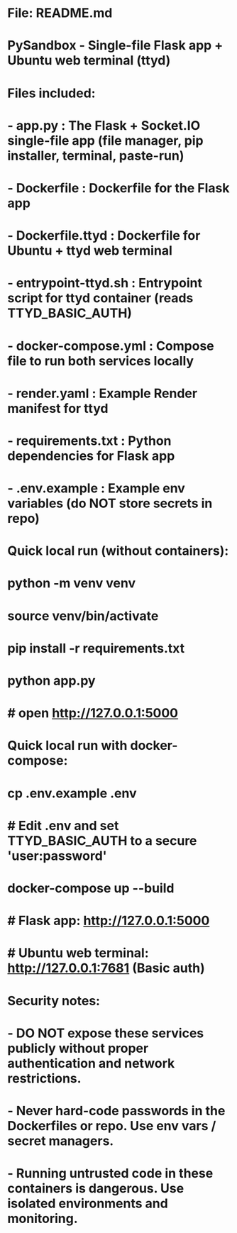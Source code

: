 # File: README.md
# PySandbox - Single-file Flask app + Ubuntu web terminal (ttyd)
#
# Files included:
# - app.py                : The Flask + Socket.IO single-file app (file manager, pip installer, terminal, paste-run)
# - Dockerfile            : Dockerfile for the Flask app
# - Dockerfile.ttyd       : Dockerfile for Ubuntu + ttyd web terminal
# - entrypoint-ttyd.sh    : Entrypoint script for ttyd container (reads TTYD_BASIC_AUTH)
# - docker-compose.yml    : Compose file to run both services locally
# - render.yaml           : Example Render manifest for ttyd
# - requirements.txt      : Python dependencies for Flask app
# - .env.example          : Example env variables (do NOT store secrets in repo)
#
# Quick local run (without containers):
#   python -m venv venv
#   source venv/bin/activate
#   pip install -r requirements.txt
#   python app.py
#   # open http://127.0.0.1:5000
#
# Quick local run with docker-compose:
#   cp .env.example .env
#   # Edit .env and set TTYD_BASIC_AUTH to a secure 'user:password'
#   docker-compose up --build
#   # Flask app: http://127.0.0.1:5000
#   # Ubuntu web terminal: http://127.0.0.1:7681 (Basic auth)
#
# Security notes:
# - DO NOT expose these services publicly without proper authentication and network restrictions.
# - Never hard-code passwords in the Dockerfiles or repo. Use env vars / secret managers.
# - Running untrusted code in these containers is dangerous. Use isolated environments and monitoring.

